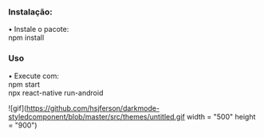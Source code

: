 
### Instalação:

• Instale o pacote: <br>
    npm install

### Uso

• Execute com:  <br>
    npm start    <br>
    npx react-native run-android
  
![gif](https://github.com/hsjferson/darkmode-styledcomponent/blob/master/src/themes/untitled.gif width = "500" height = "900")
